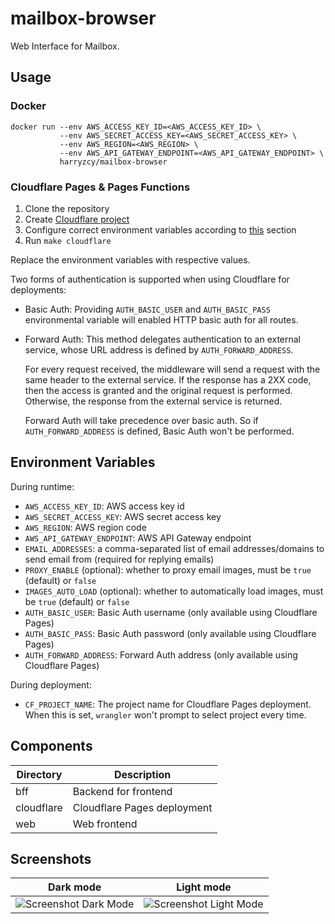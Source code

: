 # mailbox-browser

Web Interface for Mailbox.

## Usage

### Docker

```shell
docker run --env AWS_ACCESS_KEY_ID=<AWS_ACCESS_KEY_ID> \
           --env AWS_SECRET_ACCESS_KEY=<AWS_SECRET_ACCESS_KEY> \
           --env AWS_REGION=<AWS_REGION> \
           --env AWS_API_GATEWAY_ENDPOINT=<AWS_API_GATEWAY_ENDPOINT> \
           harryzcy/mailbox-browser
```

### Cloudflare Pages & Pages Functions

1. Clone the repository
1. Create [Cloudflare project](https://developers.cloudflare.com/pages/get-started/guide/)
1. Configure correct environment variables according to [this](#environment-variables) section
1. Run `make cloudflare`

Replace the environment variables with respective values.

Two forms of authentication is supported when using Cloudflare for deployments:

- Basic Auth: Providing `AUTH_BASIC_USER` and `AUTH_BASIC_PASS` environmental variable will enabled HTTP basic auth for all routes.
- Forward Auth: This method delegates authentication to an external service, whose URL address is defined by `AUTH_FORWARD_ADDRESS`.

  For every request received, the middleware will send a request with the same header to the external service. If the response has a 2XX code, then the access is granted and the original request is performed. Otherwise, the response from the external service is returned.

  Forward Auth will take precedence over basic auth. So if `AUTH_FORWARD_ADDRESS` is defined, Basic Auth won't be performed.

## Environment Variables

During runtime:

- `AWS_ACCESS_KEY_ID`: AWS access key id
- `AWS_SECRET_ACCESS_KEY`: AWS secret access key
- `AWS_REGION`: AWS region code
- `AWS_API_GATEWAY_ENDPOINT`: AWS API Gateway endpoint
- `EMAIL_ADDRESSES`: a comma-separated list of email addresses/domains to send email from (required for replying emails)
- `PROXY_ENABLE` (optional): whether to proxy email images, must be `true` (default) or `false`
- `IMAGES_AUTO_LOAD` (optional): whether to automatically load images, must be `true` (default) or `false`
- `AUTH_BASIC_USER`: Basic Auth username (only available using Cloudflare Pages)
- `AUTH_BASIC_PASS`: Basic Auth password (only available using Cloudflare Pages)
- `AUTH_FORWARD_ADDRESS`: Forward Auth address (only available using Cloudflare Pages)

During deployment:

- `CF_PROJECT_NAME`: The project name for Cloudflare Pages deployment. When this is set, `wrangler` won't prompt to select project every time.

## Components

| Directory | Description |
| --------- | ----------- |
| bff | Backend for frontend |
| cloudflare | Cloudflare Pages deployment |
| web | Web frontend |

## Screenshots

| Dark mode |  Light mode |
|:---------:|:-----------:|
| ![Screenshot Dark Mode](https://github.com/harryzcy/mailbox-browser/assets/37034805/b77a6c40-c6c1-4dd8-98de-2add697b26f9) | ![Screenshot Light Mode](https://github.com/harryzcy/mailbox-browser/assets/37034805/ce9ab42c-923a-4b03-8ee4-bcdc9d4b72ed) |
